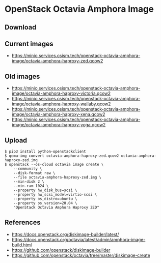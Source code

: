 # OpenStack Octavia Amphora Image

## Download

## Current images

* https://minio.services.osism.tech/openstack-octavia-amphora-image/octavia-amphora-haproxy-zed.qcow2

## Old images

* https://minio.services.osism.tech/openstack-octavia-amphora-image/octavia-amphora-haproxy-victoria.qcow2
* https://minio.services.osism.tech/openstack-octavia-amphora-image/octavia-amphora-haproxy-wallaby.qcow2
* https://minio.services.osism.tech/openstack-octavia-amphora-image/octavia-amphora-haproxy-xena.qcow2
* https://minio.services.osism.tech/openstack-octavia-amphora-image/octavia-amphora-haproxy-yoga.qcow2

## Upload

```
$ pip3 install python-openstackclient
$ qemu-img convert octavia-amphora-haproxy-zed.qcow2 octavia-amphora-haproxy-zed.img
$ openstack --os-cloud octavia image create \
    --community \
    --disk-format raw \
    --file octavia-amphora-haproxy-zed.img \
    --min-disk 2 \
    --min-ram 1024 \
    --property hw_disk_bus=scsi \
    --property hw_scsi_model=virtio-scsi \
    --property os_distro=ubuntu \
    --property os_version=20.04 \
    "OpenStack Octavia Amphora Haproxy ZED"
```

## References

* https://docs.openstack.org/diskimage-builder/latest/
* https://docs.openstack.org/octavia/latest/admin/amphora-image-build.html
* https://github.com/openstack/diskimage-builder
* https://github.com/openstack/octavia/tree/master/diskimage-create
